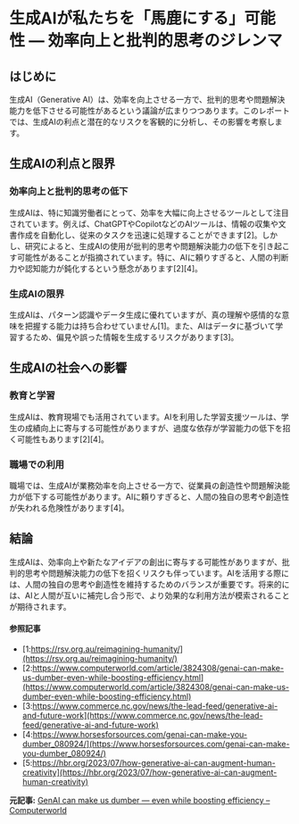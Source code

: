 # 生成AIが私たちを「馬鹿にする」可能性 — 効率向上と批判的思考のジレンマ

## はじめに

生成AI（Generative AI）は、効率を向上させる一方で、批判的思考や問題解決能力を低下させる可能性があるという議論が広まりつつあります。このレポートでは、生成AIの利点と潜在的なリスクを客観的に分析し、その影響を考察します。

## 生成AIの利点と限界

### 効率向上と批判的思考の低下

生成AIは、特に知識労働者にとって、効率を大幅に向上させるツールとして注目されています。例えば、ChatGPTやCopilotなどのAIツールは、情報の収集や文書作成を自動化し、従来のタスクを迅速に処理することができます[2]。しかし、研究によると、生成AIの使用が批判的思考や問題解決能力の低下を引き起こす可能性があることが指摘されています。特に、AIに頼りすぎると、人間の判断力や認知能力が鈍化するという懸念があります[2][4]。

### 生成AIの限界

生成AIは、パターン認識やデータ生成に優れていますが、真の理解や感情的な意味を把握する能力は持ち合わせていません[1]。また、AIはデータに基づいて学習するため、偏見や誤った情報を生成するリスクがあります[3]。

## 生成AIの社会への影響

### 教育と学習

生成AIは、教育現場でも活用されています。AIを利用した学習支援ツールは、学生の成績向上に寄与する可能性がありますが、過度な依存が学習能力の低下を招く可能性もあります[2][4]。

### 職場での利用

職場では、生成AIが業務効率を向上させる一方で、従業員の創造性や問題解決能力が低下する可能性があります。AIに頼りすぎると、人間の独自の思考や創造性が失われる危険性があります[4]。

## 結論

生成AIは、効率向上や新たなアイデアの創出に寄与する可能性がありますが、批判的思考や問題解決能力の低下を招くリスクも伴っています。AIを活用する際には、人間の独自の思考や創造性を維持するためのバランスが重要です。将来的には、AIと人間が互いに補完し合う形で、より効果的な利用方法が模索されることが期待されます。

#### 参照記事
- [1:https://rsv.org.au/reimagining-humanity/](https://rsv.org.au/reimagining-humanity/)
- [2:https://www.computerworld.com/article/3824308/genai-can-make-us-dumber-even-while-boosting-efficiency.html](https://www.computerworld.com/article/3824308/genai-can-make-us-dumber-even-while-boosting-efficiency.html)
- [3:https://www.commerce.nc.gov/news/the-lead-feed/generative-ai-and-future-work](https://www.commerce.nc.gov/news/the-lead-feed/generative-ai-and-future-work)
- [4:https://www.horsesforsources.com/genai-can-make-you-dumber_080924/](https://www.horsesforsources.com/genai-can-make-you-dumber_080924/)
- [5:https://hbr.org/2023/07/how-generative-ai-can-augment-human-creativity](https://hbr.org/2023/07/how-generative-ai-can-augment-human-creativity)


**元記事:** [GenAI can make us dumber — even while boosting efficiency – Computerworld](https://www.computerworld.com/article/3824308/genai-can-make-us-dumber-even-while-boosting-efficiency.html)